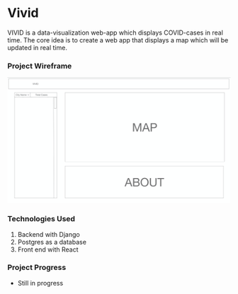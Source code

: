 # Vivid
VIVID is a data-visualization web-app which displays COVID-cases in real time. The core idea is to create a web app that displays a map which will be updated in real time. 

### Project Wireframe
![Wireframe](Untitled.png)

### Technologies Used
1. Backend with Django
2. Postgres as a database
3. Front end with React

### Project Progress
* Still in progress
